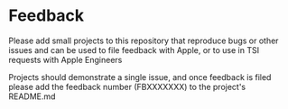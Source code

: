 # Feedback

Please add small projects to this repository that reproduce bugs or other issues and can be used to file feedback with Apple, or to use in TSI requests with Apple Engineers

Projects should demonstrate a single issue, and once feedback is filed please add the feedback number (FBXXXXXXX) to the project's README.md
